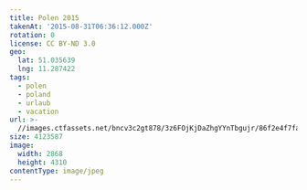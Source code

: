 ```yaml
---
title: Polen 2015
takenAt: '2015-08-31T06:36:12.000Z'
rotation: 0
license: CC BY-ND 3.0
geo:
  lat: 51.035639
  lng: 11.287422
tags:
  - polen
  - poland
  - urlaub
  - vacation
url: >-
  //images.ctfassets.net/bncv3c2gt878/3z6FOjKjDaZhgYYnTbgujr/86f2e4f7fa1ba39c078afbe4ce8956e2/polen-2015_25836656292_o
size: 4123587
image:
  width: 2868
  height: 4310
contentType: image/jpeg
---
```


